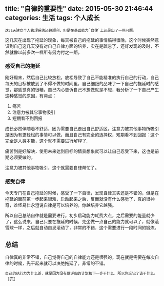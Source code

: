 title: "自律的重要性"
date: 2015-05-30 21:46:44
categories: 生活
tags: 个人成长
---
    这几天建立个人管理系统还算顺利，但是在基础能力`自律`上还是出了一些问题。

<!--more-->
这几天在出现了拖延的现象，每天被自己的拖延的事情搞得很晚，这个时候突然意识到自己这几天没有对自己自律方面的培养，实在是疏忽了，还好发现的及时，不然就像以前多次一样所有努力付之一炬。

### 感受自己的拖延
刚好周末，然后自己比较放松，放松导致了自己不能精准的执行自己的行动，自己每天的目标被放到了不得不做的时间里，自己细细的品味了一下自己的拖延时的感觉，那感觉真的很糟，自己内心告诉自己不想做就是不想，我分析了一下自己产生这种感觉的原因，有两点：
  1. 痛苦
  2. 注意力被其它事物吸引
  3. 短期看不到回报

成长必然伴随着不舒适，因为需要自己走出自己舒适区，注意力被其他事物所吸引是因为有更轻松的事情可以做，而且自己有完全的选择权，短期看不到回报：这个完全是人类本能，这个就不需要进行解释了.

痛苦到是好解决，使用未来达到目标的情景想象就可以让自己忍受下来，这也是前期必须要做的。

注意力被其他事物吸引，这个就需要自律帮忙了。

### 感受自律
今天专门在自己拖延的时候，感受了一下自律，发现自律其实还是不错的，但是在拖延的面前第一步起来很难，启动起来之后，反而就没有什么感觉了，真的很神奇，难怪易仁永澄说自律是可以培养的，你越培养它越强。

所以自己总结自律就是需要进行，初步启动能力耗费大点，之后需要的能量就少了，这么说来，自己只要在拖延的时候，先坐做一点自己的能力就可以了，就像滚雪球一样，之后就自动自发滚动了，非常的不错，这个需要进行一段时间的锻炼。


## 总结
自律真的非常不错，自己觉得自己的自律能力还是很强的，现在就是需要在每次自律的时候，先干起来就可以决绝拖延了，非常的不错。

`自己的执行力为什么差，就是因为没有做详细的计划和下一步干什么，所以你忘记了该干什么。`
（完）
